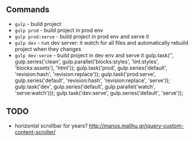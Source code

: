 ## Commands

* `gulp` - build project
* `gulp prod` - build project in prod env
* `gulp prod:serve` - build project in prod env and serve it
* `gulp dev` - run dev server: it watch for all files and automatically rebuild project when they changes
* `gulp dev:serve` - build project in dev env and serve it
gulp.task('', gulp.series('clean', gulp.parallel('blocks:styles', 'lint:styles', 'blocks:assets'), 'html'));
gulp.task('prod', gulp.series('default', 'revision:hash', 'revision:replace'));
gulp.task('prod:serve', gulp.series('default', 'revision:hash', 'revision:replace', 'serve'));
gulp.task('dev', gulp.series('default', gulp.parallel('watch', 'serve:watch')));
gulp.task('dev:serve', gulp.series('default', 'serve'));

## TODO

* horizontal scrollbar for years? http://manos.malihu.gr/jquery-custom-content-scroller/